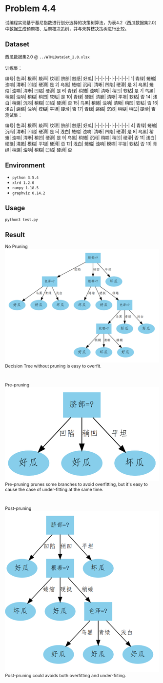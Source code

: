 # Problem 4.4
试编程实现基于基尼指数进行划分选择的决策树算法，为表4.2（西瓜数据集2.0）中数据生成预剪枝、后剪枝决策树，并与未剪枝决策树进行比较。

## Dataset
西瓜数据集2.0 @ `../WTMLDataSet_2.0.xlsx`  
<br>
训练集：

编号|	色泽|	根蒂|	敲声|	纹理|	脐部|	触感|	好瓜|
|-|-|-|-|-|-|-|-|-|-|
1|	青绿|	蜷缩|	浊响|	清晰|	凹陷|	硬滑|	是
2|	乌黑|	蜷缩|	沉闷|	清晰|	凹陷|	硬滑|	是
3|	乌黑|	蜷缩|	浊响|	清晰|	凹陷|	硬滑|	是
6|	青绿|	稍蜷|	浊响|	清晰|	稍凹|	软粘|	是
7|	乌黑|	稍蜷|	浊响|	稍糊|	稍凹|	软粘|	是
10|	青绿|	硬挺|	清脆|	清晰|	平坦|	软粘|	否
14|	浅白|	稍蜷|	沉闷|	稍糊|	凹陷|	硬滑|	否
15|	乌黑|	稍蜷|	浊响|	清晰|	稍凹|	软粘|	否
16|	浅白|	蜷缩|	浊响|	模糊|	平坦|	硬滑|	否
17|	青绿|	蜷缩|	沉闷|	稍糊|	稍凹|	硬滑|	否
<br>
测试集：

编号|	色泽|	根蒂|	敲声|	纹理|	脐部|	触感|	好瓜|
|-|-|-|-|-|-|-|-|-|-|
4|	青绿|	蜷缩|	沉闷|	清晰|	凹陷|	硬滑|	是
5|	浅白|	蜷缩|	浊响|	清晰|	凹陷|	硬滑|	是
8|	乌黑|	稍蜷|	浊响|	清晰|	稍凹|	硬滑|	是
9|	乌黑|	稍蜷|	沉闷|	稍糊|	稍凹|	硬滑|	否
11|	浅白|	硬挺|	清脆|	模糊|	平坦|	硬滑|	否
12|	浅白|	蜷缩|	浊响|	模糊|	平坦|	软粘|	否
13|	青绿|	稍蜷|	浊响|	稍糊|	凹陷|	硬滑|	否

## Environment
- `python 3.5.4`  
- `xlrd 1.2.0`  
- `numpy 1.18.5`
- `graphviz 0.14.2`

## Usage
```Shell
python3 test.py
```

## Result
No Pruning  
![image](./No-Pruning.png)
Decision Tree without pruning is easy to overfit.

<br>

Pre-pruning  
![image](./Pre-Pruning.png)
Pre-pruning prunes some branches to avoid overfitting, but it's easy to cause the case of under-fitting at the same time.

<br>

Post-pruning
![image](./Post-Pruning.png)
Post-pruning could avoids both overfitting and under-fiiting.